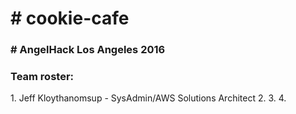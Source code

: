# # cookie-cafe
### # AngelHack Los Angeles 2016

### Team roster:
1\. Jeff Kloythanomsup - SysAdmin/AWS Solutions Architect
2\.
3\.
4\.
